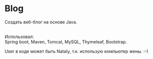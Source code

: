 # Blog
Создать веб-блог на основе Java.<br><br>

Использовал:<br>
Spring boot, Maven, Tomcat, MySQL, Thymeleaf, Bootstrap.

User в коде может быть Nataly, т.к. использую компьютер жены. :-)
